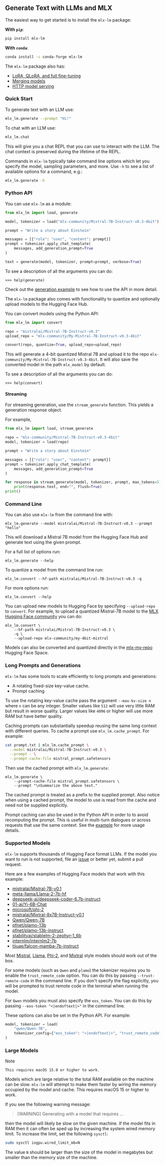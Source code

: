 ## Generate Text with LLMs and MLX

The easiest way to get started is to install the `mlx-lm` package:

**With `pip`**:

```sh
pip install mlx-lm
```

**With `conda`**:

```sh
conda install -c conda-forge mlx-lm
```

The `mlx-lm` package also has:

- [LoRA, QLoRA, and full fine-tuning](https://github.com/ml-explore/mlx-examples/blob/main/llms/mlx_lm/LORA.md)
- [Merging models](https://github.com/ml-explore/mlx-examples/blob/main/llms/mlx_lm/MERGE.md)
- [HTTP model serving](https://github.com/ml-explore/mlx-examples/blob/main/llms/mlx_lm/SERVER.md)

### Quick Start

To generate text with an LLM use:

```bash
mlx_lm.generate --prompt "Hi!"
```

To chat with an LLM use:

```bash
mlx_lm.chat
```

This will give you a chat REPL that you can use to interact with the LLM. The
chat context is preserved during the lifetime of the REPL.

Commands in `mlx-lm` typically take command line options which let you specify
the model, sampling parameters, and more. Use `-h` to see a list of available
options for a command, e.g.:

```bash
mlx_lm.generate -h
```

### Python API

You can use `mlx-lm` as a module:

```python
from mlx_lm import load, generate

model, tokenizer = load("mlx-community/Mistral-7B-Instruct-v0.3-4bit")

prompt = "Write a story about Einstein"

messages = [{"role": "user", "content": prompt}]
prompt = tokenizer.apply_chat_template(
    messages, add_generation_prompt=True
)

text = generate(model, tokenizer, prompt=prompt, verbose=True)
```

To see a description of all the arguments you can do:

```
>>> help(generate)
```

Check out the [generation
example](https://github.com/ml-explore/mlx-examples/tree/main/llms/mlx_lm/examples/generate_response.py)
to see how to use the API in more detail.

The `mlx-lm` package also comes with functionality to quantize and optionally
upload models to the Hugging Face Hub.

You can convert models using the Python API:

```python
from mlx_lm import convert

repo = "mistralai/Mistral-7B-Instruct-v0.3"
upload_repo = "mlx-community/My-Mistral-7B-Instruct-v0.3-4bit"

convert(repo, quantize=True, upload_repo=upload_repo)
```

This will generate a 4-bit quantized Mistral 7B and upload it to the repo
`mlx-community/My-Mistral-7B-Instruct-v0.3-4bit`. It will also save the
converted model in the path `mlx_model` by default.

To see a description of all the arguments you can do:

```
>>> help(convert)
```

#### Streaming

For streaming generation, use the `stream_generate` function. This yields
a generation response object.

For example,

```python
from mlx_lm import load, stream_generate

repo = "mlx-community/Mistral-7B-Instruct-v0.3-4bit"
model, tokenizer = load(repo)

prompt = "Write a story about Einstein"

messages = [{"role": "user", "content": prompt}]
prompt = tokenizer.apply_chat_template(
    messages, add_generation_prompt=True
)

for response in stream_generate(model, tokenizer, prompt, max_tokens=512):
    print(response.text, end="", flush=True)
print()
```

### Command Line

You can also use `mlx-lm` from the command line with:

```
mlx_lm.generate --model mistralai/Mistral-7B-Instruct-v0.3 --prompt "hello"
```

This will download a Mistral 7B model from the Hugging Face Hub and generate
text using the given prompt.

For a full list of options run:

```
mlx_lm.generate --help
```

To quantize a model from the command line run:

```
mlx_lm.convert --hf-path mistralai/Mistral-7B-Instruct-v0.3 -q
```

For more options run:

```
mlx_lm.convert --help
```

You can upload new models to Hugging Face by specifying `--upload-repo` to
`convert`. For example, to upload a quantized Mistral-7B model to the
[MLX Hugging Face community](https://huggingface.co/mlx-community) you can do:

```
mlx_lm.convert \
    --hf-path mistralai/Mistral-7B-Instruct-v0.3 \
    -q \
    --upload-repo mlx-community/my-4bit-mistral
```

Models can also be converted and quantized directly in the
[mlx-my-repo](https://huggingface.co/spaces/mlx-community/mlx-my-repo) Hugging
Face Space.

### Long Prompts and Generations 

`mlx-lm` has some tools to scale efficiently to long prompts and generations:

- A rotating fixed-size key-value cache.
- Prompt caching

To use the rotating key-value cache pass the argument `--max-kv-size n` where
`n` can be any integer. Smaller values like `512` will use very little RAM but
result in worse quality. Larger values like `4096` or higher will use more RAM
but have better quality.

Caching prompts can substantially speedup reusing the same long context with
different queries. To cache a prompt use `mlx_lm.cache_prompt`. For example:

```bash
cat prompt.txt | mlx_lm.cache_prompt \
  --model mistralai/Mistral-7B-Instruct-v0.3 \
  --prompt - \
  --prompt-cache-file mistral_prompt.safetensors
``` 

Then use the cached prompt with `mlx_lm.generate`:

```
mlx_lm.generate \
    --prompt-cache-file mistral_prompt.safetensors \
    --prompt "\nSummarize the above text."
```

The cached prompt is treated as a prefix to the supplied prompt. Also notice
when using a cached prompt, the model to use is read from the cache and need
not be supplied explicitly.

Prompt caching can also be used in the Python API in order to to avoid
recomputing the prompt. This is useful in multi-turn dialogues or across
requests that use the same context. See the
[example](https://github.com/ml-explore/mlx-examples/blob/main/llms/mlx_lm/examples/chat.py)
for more usage details.

### Supported Models

`mlx-lm` supports thousands of Hugging Face format LLMs. If the model you want to
run is not supported, file an
[issue](https://github.com/ml-explore/mlx-examples/issues/new) or better yet,
submit a pull request.

Here are a few examples of Hugging Face models that work with this example:

- [mistralai/Mistral-7B-v0.1](https://huggingface.co/mistralai/Mistral-7B-v0.1)
- [meta-llama/Llama-2-7b-hf](https://huggingface.co/meta-llama/Llama-2-7b-hf)
- [deepseek-ai/deepseek-coder-6.7b-instruct](https://huggingface.co/deepseek-ai/deepseek-coder-6.7b-instruct)
- [01-ai/Yi-6B-Chat](https://huggingface.co/01-ai/Yi-6B-Chat)
- [microsoft/phi-2](https://huggingface.co/microsoft/phi-2)
- [mistralai/Mixtral-8x7B-Instruct-v0.1](https://huggingface.co/mistralai/Mixtral-8x7B-Instruct-v0.1)
- [Qwen/Qwen-7B](https://huggingface.co/Qwen/Qwen-7B)
- [pfnet/plamo-13b](https://huggingface.co/pfnet/plamo-13b)
- [pfnet/plamo-13b-instruct](https://huggingface.co/pfnet/plamo-13b-instruct)
- [stabilityai/stablelm-2-zephyr-1_6b](https://huggingface.co/stabilityai/stablelm-2-zephyr-1_6b)
- [internlm/internlm2-7b](https://huggingface.co/internlm/internlm2-7b)
- [tiiuae/falcon-mamba-7b-instruct](https://huggingface.co/tiiuae/falcon-mamba-7b-instruct)

Most
[Mistral](https://huggingface.co/models?library=transformers,safetensors&other=mistral&sort=trending),
[Llama](https://huggingface.co/models?library=transformers,safetensors&other=llama&sort=trending),
[Phi-2](https://huggingface.co/models?library=transformers,safetensors&other=phi&sort=trending),
and
[Mixtral](https://huggingface.co/models?library=transformers,safetensors&other=mixtral&sort=trending)
style models should work out of the box.

For some models (such as `Qwen` and `plamo`) the tokenizer requires you to
enable the `trust_remote_code` option. You can do this by passing
`--trust-remote-code` in the command line. If you don't specify the flag
explicitly, you will be prompted to trust remote code in the terminal when
running the model. 

For `Qwen` models you must also specify the `eos_token`. You can do this by
passing `--eos-token "<|endoftext|>"` in the command
line. 

These options can also be set in the Python API. For example:

```python
model, tokenizer = load(
    "qwen/Qwen-7B",
    tokenizer_config={"eos_token": "<|endoftext|>", "trust_remote_code": True},
)
```

### Large Models

> [!NOTE]
    This requires macOS 15.0 or higher to work.

Models which are large relative to the total RAM available on the machine can
be slow. `mlx-lm` will attempt to make them faster by wiring the memory
occupied by the model and cache. This requires macOS 15 or higher to
work.

If you see the following warning message:

> [WARNING] Generating with a model that requires ...

then the model will likely be slow on the given machine. If the model fits in
RAM then it can often be sped up by increasing the system wired memory limit.
To increase the limit, set the following `sysctl`:

```bash
sudo sysctl iogpu.wired_limit_mb=N
```

The value `N` should be larger than the size of the model in megabytes but
smaller than the memory size of the machine.
